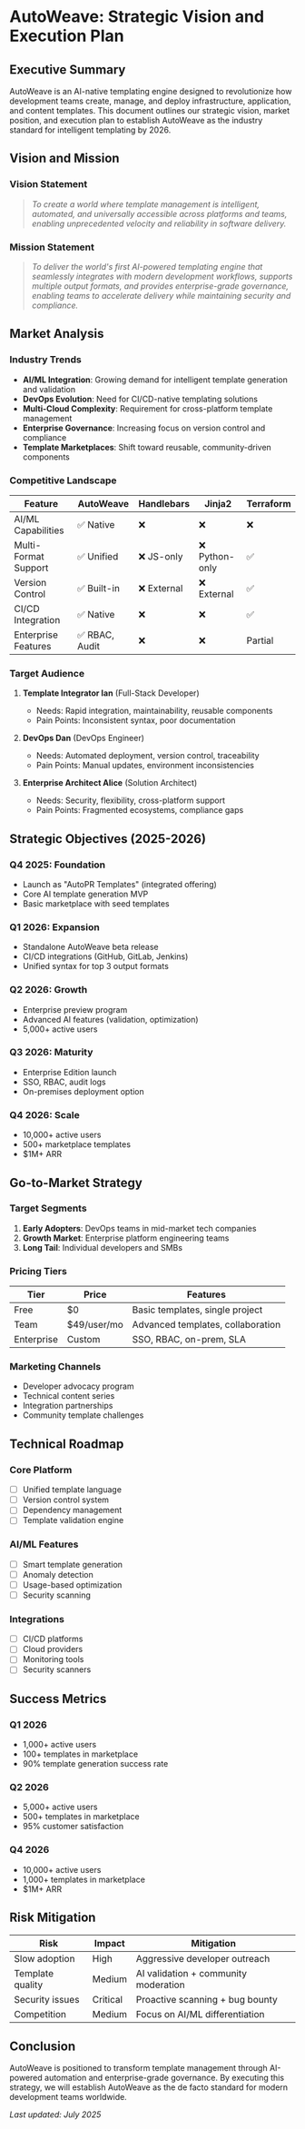 # AutoWeave: Strategic Vision and Execution Plan

## Executive Summary

AutoWeave is an AI-native templating engine designed to revolutionize how development teams create, manage, and deploy
infrastructure, application, and content templates. This document outlines our strategic vision, market position, and
execution plan to establish AutoWeave as the industry standard for intelligent templating by 2026.

## Vision and Mission

### Vision Statement

> *To create a world where template management is intelligent, automated, and universally accessible across platforms and teams, enabling unprecedented velocity and reliability in software delivery.*

### Mission Statement

> *To deliver the world's first AI-powered templating engine that seamlessly integrates with modern development workflows, supports multiple output formats, and provides enterprise-grade governance, enabling teams to accelerate delivery while maintaining security and compliance.*

## Market Analysis

### Industry Trends

- **AI/ML Integration**: Growing demand for intelligent template generation and validation
- **DevOps Evolution**: Need for CI/CD-native templating solutions
- **Multi-Cloud Complexity**: Requirement for cross-platform template management
- **Enterprise Governance**: Increasing focus on version control and compliance
- **Template Marketplaces**: Shift toward reusable, community-driven components

### Competitive Landscape

| Feature | AutoWeave | Handlebars | Jinja2 | Terraform |
|---------|-----------|------------|--------|-----------|
| AI/ML Capabilities | ✅ Native | ❌ | ❌ | ❌ |
| Multi-Format Support | ✅ Unified | ❌ JS-only | ❌ Python-only | ✅ |
| Version Control | ✅ Built-in | ❌ External | ❌ External | ✅ |
| CI/CD Integration | ✅ Native | ❌ | ❌ | ✅ |
| Enterprise Features | ✅ RBAC, Audit | ❌ | ❌ | Partial |

### Target Audience

1. **Template Integrator Ian** (Full-Stack Developer)
    - Needs: Rapid integration, maintainability, reusable components
    - Pain Points: Inconsistent syntax, poor documentation

1. **DevOps Dan** (DevOps Engineer)
    - Needs: Automated deployment, version control, traceability
    - Pain Points: Manual updates, environment inconsistencies

1. **Enterprise Architect Alice** (Solution Architect)
    - Needs: Security, flexibility, cross-platform support
    - Pain Points: Fragmented ecosystems, compliance gaps

## Strategic Objectives (2025-2026)

### Q4 2025: Foundation

- Launch as "AutoPR Templates" (integrated offering)
- Core AI template generation MVP
- Basic marketplace with seed templates

### Q1 2026: Expansion

- Standalone AutoWeave beta release
- CI/CD integrations (GitHub, GitLab, Jenkins)
- Unified syntax for top 3 output formats

### Q2 2026: Growth

- Enterprise preview program
- Advanced AI features (validation, optimization)
- 5,000+ active users

### Q3 2026: Maturity

- Enterprise Edition launch
- SSO, RBAC, audit logs
- On-premises deployment option

### Q4 2026: Scale

- 10,000+ active users
- 500+ marketplace templates
- $1M+ ARR

## Go-to-Market Strategy

### Target Segments

1. **Early Adopters**: DevOps teams in mid-market tech companies
2. **Growth Market**: Enterprise platform engineering teams
3. **Long Tail**: Individual developers and SMBs

### Pricing Tiers

| Tier | Price | Features |
|------|-------|----------|
| Free | $0 | Basic templates, single project |
| Team | $49/user/mo | Advanced templates, collaboration |
| Enterprise | Custom | SSO, RBAC, on-prem, SLA |

### Marketing Channels

- Developer advocacy program
- Technical content series
- Integration partnerships
- Community template challenges

## Technical Roadmap

### Core Platform

- [ ] Unified template language
- [ ] Version control system
- [ ] Dependency management
- [ ] Template validation engine

### AI/ML Features

- [ ] Smart template generation
- [ ] Anomaly detection
- [ ] Usage-based optimization
- [ ] Security scanning

### Integrations

- [ ] CI/CD platforms
- [ ] Cloud providers
- [ ] Monitoring tools
- [ ] Security scanners

## Success Metrics

### Q1 2026

- 1,000+ active users
- 100+ templates in marketplace
- 90% template generation success rate

### Q2 2026

- 5,000+ active users
- 500+ templates in marketplace
- 95% customer satisfaction

### Q4 2026

- 10,000+ active users
- 1,000+ templates in marketplace
- $1M+ ARR

## Risk Mitigation

| Risk | Impact | Mitigation |
|------|--------|------------|
| Slow adoption | High | Aggressive developer outreach |
| Template quality | Medium | AI validation + community moderation |
| Security issues | Critical | Proactive scanning + bug bounty |
| Competition | Medium | Focus on AI/ML differentiation |

## Conclusion

AutoWeave is positioned to transform template management through AI-powered automation and enterprise-grade governance.
By executing this strategy, we will establish AutoWeave as the de facto standard for modern development teams worldwide.

*Last updated: July 2025*
